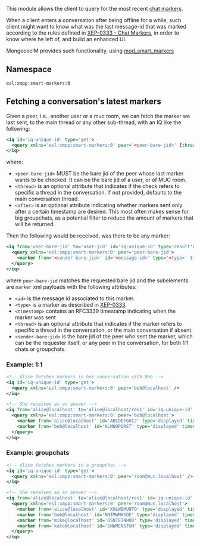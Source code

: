 This module allows the client to query for the most recent [chat markers][chat-markers].

When a client enters a conversation after being offline for a while, such client might want to know what was the last message-id that was marked according to the rules defined in [XEP-0333 - Chat Markers][chat-markers], in order to know where he left of, and build an enhanced UI.

MongooseIM provides such functionality, using [mod_smart_markers](../modules/mod_smart_markers.md)

## Namespace
```
esl:xmpp:smart-markers:0
```

## Fetching a conversation's latest markers

Given a peer, i.e., another user or a muc room, we can fetch the marker we last sent, to the main thread or any other sub-thread, with an IQ like the following:
```xml
<iq id='iq-unique-id' type='get'>
  <query xmlns='esl:xmpp:smart-markers:0' peer='<peer-bare-jid>' [thread='<thread-id>' after='<RFC3339-timestamp>'] />
</iq>
```
where:

* `<peer-bare-jid>` MUST be the bare jid of the peer whose last marker wants to be checked. It can be the bare jid of a user, or of MUC room.
* `<thread>` is an optional attribute that indicates if the check refers to specific a thread in the conversation. If not provided, defaults to the main conversation thread.
* `<after>` is an optional attribute indicating whether markers sent only after a certain timestamp are desired. This most often makes sense for big groupchats, as a potential filter to reduce the amount of markers that will be returned.

Then the following would be received, was there to be any marker:
```xml
<iq from='user-bare-jid' to='user-jid' id='iq-unique-id' type='result'>
  <query xmlns='esl:xmpp:smart-markers:0' peer='peer-bare-jid'>
    <marker from='<sender-bare-jid>' id='<message-id>' type='<type>' timestamp='<RFC3339>' [thread='<thread-id>']/>
  </query>
</iq>
```
where `peer-bare-jid` matches the requested bare jid and the subelements are `marker` xml payloads with the following attributes:

* `<id>` is the message id associated to this marker.
* `<type>` is a marker as described in [XEP-0333][chat-markers].
* `<timestamp>` contains an RFC3339 timestamp indicating when the marker was sent
* `<thread>` is an optional attribute that indicates if the marker refers to specific a thread in the conversation, or the main conversation if absent.
* `<sender-bare-jid>` is the bare jid of the peer who sent the marker, which can be the requester itself, or any peer in the conversation, for both 1:1 chats or groupchats.

### Example: 1:1

```xml
<!-- Alice fetches markers in her conversation with Bob -->
<iq id='iq-unique-id' type='get'>
  <query xmlns='esl:xmpp:smart-markers:0' peer='bob@localhost' />
</iq>

<!-- She receives as an answer -->
<iq from='alice@localhost' to='alice@localhost/res1' id='iq-unique-id' type='result'>
  <query xmlns='esl:xmpp:smart-markers:0' peer='bob@localhost'>
    <marker from='alice@localhost' id='ABCDEFGHIJ' type='displayed' timestamp='2022-02-26T09:11:05.634232Z'/>
    <marker from='bob@localhost' id='KLMNOPQRST' type='displayed' timestamp='2022-02-26T09:11:07.382923Z'/>
  </query>
</iq>
```

### Example: groupchats

```xml
<!-- Alice fetches markers in a groupchat -->
<iq id='iq-unique-id' type='get'>
  <query xmlns='esl:xmpp:smart-markers:0' peer='room@muc.localhost' />
</iq>

<!-- She receives as an answer -->
<iq from='alice@localhost' to='alice@localhost/res1' id='iq-unique-id' type='result'>
  <query xmlns='esl:xmpp:smart-markers:0' peer='room@muc.localhost'>
    <marker from='alice@localhost' id='XOLWEMUNTO' type='displayed' timestamp='2022-02-26T09:11:05.634232Z'/>
    <marker from='bob@localhost' id='NNTMWMKSOE' type='displayed' timestamp='2022-02-26T09:11:07.382923Z'/>
    <marker from='mike@localhost' id='OSNTETNHUR' type='displayed' timestamp='2022-02-26T09:13:07.382923Z'/>
    <marker from='kate@localhost' id='SNWMENSTUH' type='displayed' timestamp='2022-02-26T09:12:07.382923Z'/>
  </query>
</iq>
```

[chat-markers]: https://xmpp.org/extensions/xep-0333.html
